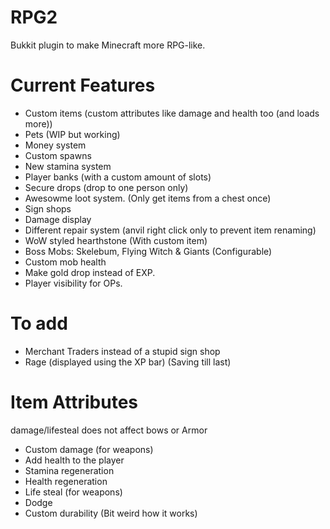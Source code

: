 RPG2
====

Bukkit plugin to make Minecraft more RPG-like.

Current Features
====
* Custom items (custom attributes like damage and health too (and loads more))
* Pets (WIP but working)
* Money system
* Custom spawns
* New stamina system
* Player banks (with a custom amount of slots)
* Secure drops (drop to one person only)
* Awesowme loot system. (Only get items from a chest once)
* Sign shops
* Damage display
* Different repair system (anvil right click only to prevent item renaming)
* WoW styled hearthstone (With custom item)
* Boss Mobs: Skelebum, Flying Witch & Giants (Configurable)
* Custom mob health
* Make gold drop instead of EXP.
* Player visibility for OPs.

To add
====
* Merchant Traders instead of a stupid sign shop
* Rage (displayed using the XP bar) (Saving till last)

Item Attributes
====
damage/lifesteal does not affect bows or Armor
* Custom damage (for weapons)
* Add health to the player
* Stamina regeneration
* Health regeneration
* Life steal (for weapons)
* Dodge
* Custom durability (Bit weird how it works)